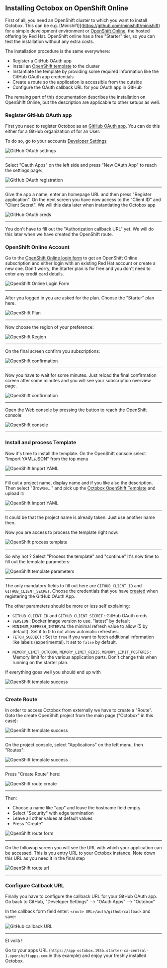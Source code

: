 ## Installing Octobox on OpenShift Online


First of all, you need an OpenShift cluster to which you want to install Octobox.
This can be e.g. [Minishift][(https://github.com/minishift/minishift) for a simple development environment or [OpenShift Online](https://www.openshift.com/pricing/index.html), the hosted offering by Red Hat.
OpenShift online has a free "Starter" tier, so you can test the installation without any extra costs.

The installation procedure is the same everywhere:

* Register a GitHub OAuth app
* Install an [OpenShift template](octobox-template.yml) to the cluster
* Instantiate the template by providing some required information like the GitHub OAuth app credentials
* Create a route so the application is accessible from the outside
* Configure the OAuth callback URL for you OAuth app in GitHub

The remaing part of this documentation describes the installation on OpenShift Online, but the description are applicable to other setups as well.

### Register GitHub OAuth app

First you need to register Octobox as an [GitHub OAuth app](https://help.github.com/articles/authorizing-oauth-apps/).
You can do this either for a GitHub organization of for an User.

To do so, go to your accounts [Developer Settings](https://github.com/settings/developers)


![GitHub OAuth settings](images/github_oauth_settings.png)

-----

Select "Oauth Apps" on the left side and press "New OAuth App" to reach the settings page:

![GitHub OAuth registration](images/github_oauth_registration.png)

-----

Give the app a name, enter an homepage URL and then press "Register application".
On the next screen you have now access to the "Client ID" and "Client Secret".
We will this data later when instantiating the Octobox app

<a name="oauth-creds">![GitHub OAuth creds](images/github_oauth_creds.png)</a>

-----

You don't have to fill out the "Authorization callback URL" yet.
We will do this later when we have created the OpenShift route.

### OpenShift Online Account


Go to the [OpenShift Online login form](https://manage.openshift.com/accounts/auth/keycloak) to get an OpenShift Online subscription and either login with an existing Red Hat account or create a new one. Don't worry, the Starter plan is for free and you don't need to enter any credit card details.

![OpenShift Online Login Form](images/openshift_login.png)

-----

After you logged in you are asked for the plan.
Choose the "Starter" plan here.

![OpenShift Plan](images/openshift_plan.png)

-----

Now choose the region of your preference:

![OpenShift Region](images/openshift_region.png)

-----

On the final screen confirm you subscriptions:

![OpenShift confirmation](images/openshift_confirm.png)

-----

Now you have to wait for some minutes.
Just reload the final confirmation screen after some minutes and you will see your subscription overview page.

![OpenShift confirmation](images/openshift_launch.png)

-----

Open the Web console by pressing the button to reach the OpenShift console

![OpenShift console](images/openshift_console.png)

-----

### Install and process Template

Now it's time to install the template.
On the OpenShift console select "Import YAML/JSON" from the top menu

![OpenShift Import YAML](images/openshift_import_yaml.png)

-----

Fill out a project name, display name and if you like also the description.
Then select "Browse..." and pick up the [Octobox OpenShift Template](octobox-template.yml) and upload it:

![OpenShift Import YAML](images/openshift_import_yaml_2.png)

-----

It could be that the project name is already taken. Just use another name then.

Now you are access to process the template right now:

![OpenShift process template](images/openshift_process_template.png)

-----

So why not ? Select "Process the template" and "continue"
It's now time to fill out the template parameters:

![OpenShift template parameters](images/openshift_template_params.png)

-----

The only mandatory fields to fill out here are `GITHUB_CLIENT_ID` and `GITHUB_CLIENT_SECRET`.
Choose the credentials that you have [created](#oauth-creds) when registering the GitHub OAuth App.

The other parameters should be more or less self explaining:

* `GITHUB_CLIENT_ID` and `GITHUB_CLIENT_SECRET` : GitHub OAuth creds
* `VERSION` : Docker image version to use. "latest" by default
* `MINIMUM_REFRESH_INTERVAL` the minimal refresh value to allow (5 by default). Set it to 0 to not allow automatic refreshes.
* `FETCH_SUBJECT` : Set to `true` if you want to fetch additional information like labels (experimental). It set to `false` by default.
- `MEMORY_LIMIT_OCTOBOX`, `MEMORY_LIMIT_REDIS`, `MEMORY_LIMIT_POSTGRES` : Memory limit for the various application parts. Don't change this when running on the starter plan.

If everything goes well you should end up with

![OpenShift template success](images/openshift_template_success.png)

-----

### Create Route

In order to access Octobox from externally we have to create a "Route".
Goto the create OpenShift project from the main page ("Octobox" in this case):

![OpenShift template success](images/openshift_project_menu.png)

-----

On the project console, select "Applications" on the left menu, then "Routes":

![OpenShift template success](images/openshift_route_menu.png)

-----

Press "Create Route" here:

![OpenShift route create](images/openshift_route_create.png)

-----

Then:

* Choose a name like "app" and leave the hostname field empty.
* Select "Security" with edge termination
* Leave all other values at default values
* Press "Create"

![OpenShift route form](images/openshift_route_form.png)

-----

On the followup screen you will see the URL with which your application can be accessed.
This is you entry URL to your Octobox instance.
Note down this URL as you need it in the final step

![OpenShift route url](images/openshift_route_url.png)

-----

### Configure Callback URL

Finally you have to configure the callback URL for your GitHub OAuth app.
Go back to GitHub, "Developer Settings" --> "OAuth Apps" --> "Octobox"

In the callback form field enter: `<route URL>/auth/github/callback` and save:

![GitHub callback URL](images/github_callback_url.png)

-----

Et voilà !

Go to your apps URL (`https://app-octobox.193b.starter-ca-central-1.openshiftapps.com` in this example) and enjoy your freshly installed Octobox.
